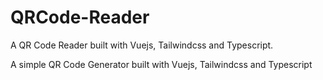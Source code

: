 # QRCode-Reader
A QR Code Reader built with Vuejs, Tailwindcss and Typescript. 

A simple QR Code Generator built with Vuejs, Tailwindcss and Typescript
